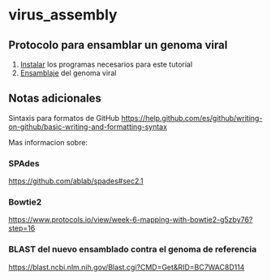 # virus_assembly
## Protocolo para ensamblar un genoma viral

1. [Instalar](https://github.com/quipupe/virus_assembly/wiki/Instalacion-de-programas) los programas necesarios para este tutorial
2. [Ensamblaje](https://github.com/quipupe/virus_assembly/wiki/Ensamblaje-del-genoma-viral) del genoma viral

## Notas adicionales
Sintaxis para formatos de GitHub
https://help.github.com/es/github/writing-on-github/basic-writing-and-formatting-syntax

Mas informacion sobre:
### SPAdes
https://github.com/ablab/spades#sec2.1
### Bowtie2
https://www.protocols.io/view/week-6-mapping-with-bowtie2-g5zby76?step=16
### BLAST del nuevo ensamblado contra el genoma de referencia
https://blast.ncbi.nlm.nih.gov/Blast.cgi?CMD=Get&RID=BC7WAC8D114
